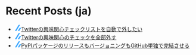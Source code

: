 # Recent Posts (ja)

<!--[START github.com/ikawaha/feedsnippet]--><!--[2022-02-20T12:30:55Z]-->
* ![](./icon/zenn.png)[Twitterの興味関心チェックリストを自動で外したい](https://zenn.dev/detsu/scraps/1b6285da72954a)
* ![](./icon/zenn.png)[Twitterの興味関心のチェックを全部外す](https://zenn.dev/detsu/articles/6e7c1ef636d8e2)
* ![](./icon/zenn.png)[PyPIパッケージのリリースもバージョニングもGitHub単独で完結させる](https://zenn.dev/detsu/articles/5d74bf72e96a0f)
<!--[END github.com/ikawaha/feedsnippet]-->

